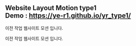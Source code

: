 Website Layout Motion type1<br />
Demo : https://ye-r1.github.io/yr_type1/
-
이전 작업 웹사이트 모션 입니다.

이전 작업 웹사이트 모션 입니다.
